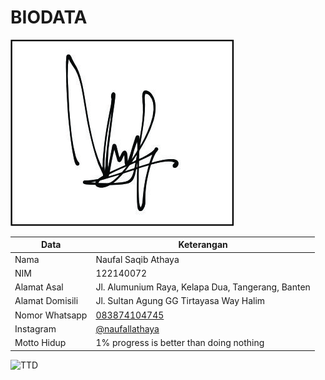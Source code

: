 # BIODATA

![Foto](072_foto.jpg)

| Data            | Keterangan |
| --------------- | ------------- |
| Nama            | Naufal Saqib Athaya |
| NIM             | 122140072 |
| Alamat Asal     | Jl. Alumunium Raya, Kelapa Dua, Tangerang, Banten |
| Alamat Domisili | Jl. Sultan Agung GG Tirtayasa Way Halim |
| Nomor Whatsapp  | [083874104745](https://wa.me/+6283874104745) |
| Instagram       | [@naufallathaya](https://instagram.com/naufallathaya) |
| Motto Hidup     | 1% progress is better than doing nothing |

![TTD](072_ttd.jpg)

